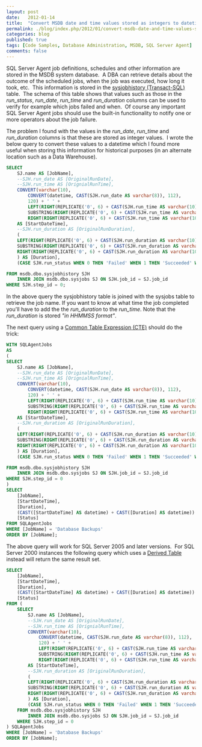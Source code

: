 ```yaml
---
layout: post
date:   2012-01-14
title:  "Convert MSDB date and time values stored as integers to datetime"
permalink: ./blog/index.php/2012/01/convert-msdb-date-and-time-values-stored-as-integers-to-datetime/
categories: blog
published: true
tags: [Code Samples, Database Administration, MSDB, SQL Server Agent]
comments: false
---
```

SQL Server Agent job definitions, schedules and other information are stored in the MSDB system database.  A DBA can retrieve details about the outcome of the scheduled jobs, when the job was executed, how long it took, etc.  This information is stored in the [sysjobhistory (Transact-SQL)](http://msdn.microsoft.com/en-us/library/ms174997.aspx) table.  The schema of this table shows that values such as those in the _run\_status_, _run\_date_, _run\_time_ and _run\_duration_ columns can be used to verify for example which jobs failed and when.  Of course any important SQL Server Agent jobs should use the built-in functionality to notify one or more operators about the job failure.

The problem I found with the values in the _run\_date_, _run\_time_ and _run\_duration_ columns is that these are stored as integer values.  I wrote the below query to convert these values to a datetime which I found more useful when storing this information for historical purposes (in an alternate location such as a Data Warehouse).

``` sql
SELECT
    SJ.name AS [JobName],
    --SJH.run_date AS [OriginalRunDate],
    --SJH.run_time AS [OrignialRunTime],
    CONVERT(varchar(10),
        CONVERT(datetime, CAST(SJH.run_date AS varchar(8)), 112),
        120) + ' ' +
        LEFT(RIGHT(REPLICATE('0', 6) + CAST(SJH.run_time AS varchar(10)), 6), 2) + ':' + -- hour
        SUBSTRING(RIGHT(REPLICATE('0', 6) + CAST(SJH.run_time AS varchar(10)), 6) , 3, 2) + ':' + -- minute
        RIGHT(RIGHT(REPLICATE('0', 6) + CAST(SJH.run_time AS varchar(10)), 6), 2) -- second
    AS [StartDateTime],
    --SJH.run_duration AS [OriginalRunDuration],
    (
    LEFT(RIGHT(REPLICATE('0', 6) + CAST(SJH.run_duration AS varchar(10)), 6), 2) + ':' + -- hour
    SUBSTRING(RIGHT(REPLICATE('0', 6) + CAST(SJH.run_duration AS varchar(10)), 6), 3, 2) + ':' + -- minute
    RIGHT(RIGHT(REPLICATE('0', 6) + CAST(SJH.run_duration AS varchar(10)), 6), 2) -- second
    ) AS [Duration],
    (CASE SJH.run_status WHEN 0 THEN 'Failed' WHEN 1 THEN 'Succeeded' WHEN 2 THEN 'Retry' WHEN 3 THEN 'Canceled' END) AS [Status]

FROM msdb.dbo.sysjobhistory SJH
    INNER JOIN msdb.dbo.sysjobs SJ ON SJH.job_id = SJ.job_id
WHERE SJH.step_id = 0;
```

In the above query the sysjobhistory table is joined with the sysjobs table to retrieve the job name. If you want to know at what time the job completed you'll have to add the the _run\_duration_ to the _run\_time_. Note that the _run\_duration_ is stored _"in HHMMSS format"_.

The next query using a [Common Table Expression (CTE)](http://msdn.microsoft.com/en-us/library/ms190766.aspx) should do the trick:

``` sql
WITH SQLAgentJobs
AS
(
SELECT
    SJ.name AS [JobName],
    --SJH.run_date AS [OriginalRunDate],
    --SJH.run_time AS [OrignialRunTime],
    CONVERT(varchar(10),
        CONVERT(datetime, CAST(SJH.run_date AS varchar(8)), 112),
        120) + ' ' +
        LEFT(RIGHT(REPLICATE('0', 6) + CAST(SJH.run_time AS varchar(10)), 6), 2) + ':' + -- hour
        SUBSTRING(RIGHT(REPLICATE('0', 6) + CAST(SJH.run_time AS varchar(10)), 6) , 3, 2) + ':' + -- minute
        RIGHT(RIGHT(REPLICATE('0', 6) + CAST(SJH.run_time AS varchar(10)), 6), 2) -- second
    AS [StartDateTime],
    --SJH.run_duration AS [OriginalRunDuration],
    (
    LEFT(RIGHT(REPLICATE('0', 6) + CAST(SJH.run_duration AS varchar(10)), 6), 2) + ':' + -- hour
    SUBSTRING(RIGHT(REPLICATE('0', 6) + CAST(SJH.run_duration AS varchar(10)), 6), 3, 2) + ':' + -- minute
    RIGHT(RIGHT(REPLICATE('0', 6) + CAST(SJH.run_duration AS varchar(10)), 6), 2) -- second
    ) AS [Duration],
    (CASE SJH.run_status WHEN 0 THEN 'Failed' WHEN 1 THEN 'Succeeded' WHEN 2 THEN 'Retry' WHEN 3 THEN 'Canceled' END) AS [Status]

FROM msdb.dbo.sysjobhistory SJH
    INNER JOIN msdb.dbo.sysjobs SJ ON SJH.job_id = SJ.job_id
WHERE SJH.step_id = 0
)
SELECT
    [JobName],
    [StartDateTime],
    [Duration],
    (CAST([StartDateTime] AS datetime) + CAST([Duration] AS datetime)) AS [EndDateTime],
    [Status]
FROM SQLAgentJobs
WHERE [JobName] = 'Database Backups'
ORDER BY [JobName];
```

The above query will work for SQL Server 2005 and later versions.  For SQL Server 2000 instances the following query which uses a [Derived Table](http://msdn.microsoft.com/en-us/library/ms177634.aspx) instead will return the same result set.

``` sql
SELECT
    [JobName],
    [StartDateTime],
    [Duration],
    (CAST([StartDateTime] AS datetime) + CAST([Duration] AS datetime)) AS [EndDateTime],
    [Status]
FROM (
    SELECT
        SJ.name AS [JobName],
        --SJH.run_date AS [OriginalRunDate],
        --SJH.run_time AS [OrignialRunTime],
        CONVERT(varchar(10),
            CONVERT(datetime, CAST(SJH.run_date AS varchar(8)), 112),
            120) + ' ' +
            LEFT(RIGHT(REPLICATE('0', 6) + CAST(SJH.run_time AS varchar(10)), 6), 2) + ':' + -- hour
            SUBSTRING(RIGHT(REPLICATE('0', 6) + CAST(SJH.run_time AS varchar(10)), 6) , 3, 2) + ':' + -- minute
            RIGHT(RIGHT(REPLICATE('0', 6) + CAST(SJH.run_time AS varchar(10)), 6), 2) -- second
        AS [StartDateTime],
        --SJH.run_duration AS [OriginalRunDuration],
        (
        LEFT(RIGHT(REPLICATE('0', 6) + CAST(SJH.run_duration AS varchar(10)), 6), 2) + ':' + -- hour
        SUBSTRING(RIGHT(REPLICATE('0', 6) + CAST(SJH.run_duration AS varchar(10)), 6), 3, 2) + ':' + -- minute
        RIGHT(RIGHT(REPLICATE('0', 6) + CAST(SJH.run_duration AS varchar(10)), 6), 2) -- second
        ) AS [Duration],
        (CASE SJH.run_status WHEN 0 THEN 'Failed' WHEN 1 THEN 'Succeeded' WHEN 2 THEN 'Retry' WHEN 3 THEN 'Canceled' END) AS [Status]
    FROM msdb.dbo.sysjobhistory SJH
        INNER JOIN msdb.dbo.sysjobs SJ ON SJH.job_id = SJ.job_id
    WHERE SJH.step_id = 0
) SQLAgentJobs
WHERE [JobName] = 'Database Backups'
ORDER BY [JobName];
```
